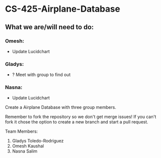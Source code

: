 # CS-425-Airplane-Database
## What we are/will need to do:

### Omesh:
- Update Lucidchart

### Gladys:
- ? Meet with group to find out

### Nasna:
- Update Lucidchart

Create a Airplane Database with three group members.

Remember to fork the repository so we don't get merge issues!
If you can't fork it chose the option to create a new branch and start a pull request.

Team Members:
1) Gladys Toledo-Rodriguez
2) Omesh Kaushal
3) Nasna Salim
